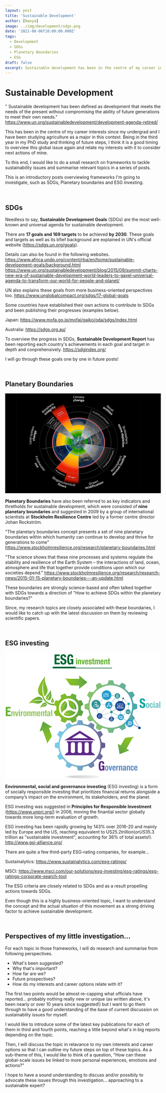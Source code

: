 ```yaml
---
layout: post
title: 'Sustainable Development'
author: [Naoya]
image: ../img/development/sdgs.png
date: '2021-08-06T10:00:00.000Z'
tags:
  - Development
  - SDGs
  - Planetary Boundaries
  - ESG
draft: false
excerpt: Sustainable development has been in the centre of my career interests since my undergrad. I have been working on this big theme from agricultural perspetive and would like to re-think this to overview my research interests and surounding topics. This post is an introductory and summarising one for a series of relevant posts (hopefully coming more frequently!).
---
```


# Sustainable Development

" Sustainable development has been defined as development that meets the needs of the present without compromising the ability of future generations to meet their own needs."
https://www.un.org/sustainabledevelopment/development-agenda-retired/

This has been in the centre of my career interests since my undergrad and I have been studying agriculture as a major in this context. Being in the third year in my PhD study and thinking of future steps, I think it is a good timing to overview this global issue again and relate my interests with it to consider next actions of mine.

To this end, I would like to do a small research on frameworks to tackle sustainability issues and summarise relevant topics in a series of posts.

This is an introductory posts overviewing frameworks I'm going to investigate, such as SDGs, Planetary boundaries and ESG investing.

<br>

## SDGs

Needless to say, **Sustainable Development Goals** (SDGs) are the most well-known and universal agenda for sustainable development.

There are **17 goals and 169 targets** to be achieved **by 2030**.
These goals and targets as well as its bfief background are explained in UN's official website (https://sdgs.un.org/goals).

Details can also be found in the following websites.
https://www.africa.undp.org/content/rba/en/home/sustainable-development-goals/background.html
https://www.un.org/sustainabledevelopment/blog/2015/09/summit-charts-new-era-of-sustainable-development-world-leaders-to-gavel-universal-agenda-to-transform-our-world-for-people-and-planet/

UN also explains these goals from more business-oriented perspectives too.
https://www.unglobalcompact.org/sdgs/17-global-goals

Some countries have established their own actions to contribute to SDGs and been publishing their progresses (examples below).

Japan: https://www.mofa.go.jp/mofaj/gaiko/oda/sdgs/index.html

Australia: https://sdgs.org.au/

To overview the progress in SDGs, **Sustainable Development Report** has been reporting each country's achievements in each goal and target in depth and conprehensively.
https://sdgindex.org/

I will go through these goals one by one in future posts!

<br>

## Planetary Boundaries

!["Planetary boundaries"](../img/development/planetary-boundaries.png)

**Planetary Boundaries** have also been referred to as key indicators and thretholds for sustainable development, which were consisted of **nine planetary boundaries** and suggested in 2009 by a group of international scientists at **Stockholm Resilience Centre** led by a former centre director Johan Rockström.

"The planetary boundaries concept presents a set of nine planetary boundaries within which humanity can continue to develop and thrive for generations to come"
https://www.stockholmresilience.org/research/planetary-boundaries.html

"The science shows that these nine processes and systems regulate the stability and resilience of the Earth System – the interactions of land, ocean, atmosphere and life that together provide conditions upon which our societies depend."
https://www.stockholmresilience.org/research/research-news/2015-01-15-planetary-boundaries---an-update.html

These boundaries are strongly science-based and often talked together with SDGs towards a direction of "How to achieve SDGs within the planetary boundaries?"

Since, my research topics are closely associated with these boundaries, I would like to catch up with the latest discussion on them by reviewing scientific papers.

<br>

## ESG investing

!["ESG Investing"](../img/development/esg-investing.jpg)

**Environmental, social and governance investing** (ESG investing) is a form of socially responsible investing that prioritizes financial returns alongside a company’s impact on the environment, its stakeholders, and the planet.

ESG investing was suggested in **Principles for Responsible Investment** (https://www.unpri.org/) in 2006, moving the finantial sector globally towards more long-term evaluation of growth.

ESG investing has been rapidly growing by 143% over 2016-20 and mainly led by Europe and the US, reaching equivalent to US$25.2 trillion (or US$35.3 trillion as "sustainable investment", accounting for 36% of total assets!).
http://www.gsi-alliance.org/

There are quite a few third-party ESG-rating companies, for example...

Sustainalytics: https://www.sustainalytics.com/esg-ratings/

MSCI: https://www.msci.com/our-solutions/esg-investing/esg-ratings/esg-ratings-corporate-search-tool

The ESG criteria are closely related to SDGs and as a result propelling actions towards SDGs.

Even though this is a highly business-oriented topic, I want to understand the concept and the actual situation of this movement as a strong driving factor to achieve sustainable development.

<br>

## Perspectives of my little investigation...

For each topic in those frameworks, I will do research and summarise from following perspectives.

- What's been suggested?
- Why that's important?
- How far are we?
- Future prospectives?
- How do my interests and career options relate with it?

The first two points would be almost re-capping what officials have reported... probably nothing really new or unique (as written above, it's been nearly or over 10 years since suggested!) but I want to go them through to have a good understanding of the base of current discussion on sustainablity issues for myself.

I would like to introduce some of the latest key publications for each of them in third and fourth points, reaching a little beyond what's in big reports depending on the topic.

Then, I will discuss the topic in relavance to my own interests and career options so that I can outline my future steps on top of these topics. As a sub-theme of this, I would like to think of a question, "How can these global-scale issues be linked to more personal experiences, emotions and actions?"

I hope to have a sound understanding to discuss and/or possibily to advocate these issues through this investigation... approaching to a sustainable expert?
